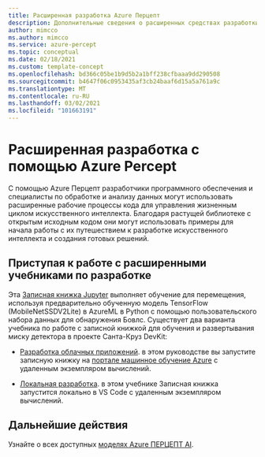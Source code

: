 ```yaml
---
title: Расширенная разработка Azure Перцепт
description: Дополнительные сведения о расширенных средствах разработки в Azure Перцепт
author: mimcco
ms.author: mimcco
ms.service: azure-percept
ms.topic: conceptual
ms.date: 02/18/2021
ms.custom: template-concept
ms.openlocfilehash: bd366c05be1b9d5b2a1bff238cfbaaa9dd290508
ms.sourcegitcommit: b4647f06c0953435af3cb24baaf6d15a5a761a9c
ms.translationtype: MT
ms.contentlocale: ru-RU
ms.lasthandoff: 03/02/2021
ms.locfileid: "101663191"
---
```

# <a name="advanced-development-with-azure-percept"></a>Расширенная разработка с помощью Azure Percept
С помощью Azure Перцепт разработчики программного обеспечения и специалисты по обработке и анализу данных могут использовать расширенные рабочие процессы кода для управления жизненным циклом искусственного интеллекта. Благодаря растущей библиотеке с открытым исходным кодом они могут использовать примеры для начала работы с их путешествием к разработке искусственного интеллекта и создания готовых решений.

## <a name="get-started-with-the-advanced-development-tutorials"></a>Приступая к работе с расширенными учебниками по разработке

Эта [Записная книжка Jupyter](https://github.com/microsoft/Project-Santa-Cruz-Private-Preview/blob/main/Sample-Scripts-and-Notebooks/Official/Machine%20Learning%20Notebooks/Transferlearningusing_SSDLiteV2%20Model.ipynb) выполняет обучение для перемещения, используя предварительно обученную модель TensorFlow (MobileNetSSDV2Lite) в AzureML в Python с помощью пользовательского набора данных для обнаружения Бовлс. Существует два варианта учебника по работе с записной книжкой для обучения и развертывания миску детектора в проекте Санта-Круз DevKit:

- [Разработка облачных приложений](./advanced-development-cloud.md). в этом руководстве вы запустите записную книжку на [портале машинное обучение Azure](https://ml.azure.com) с удаленным экземпляром вычислений.

- [Локальная разработка](./advanced-development-local.md). в этом учебнике Записная книжка запустится локально в VS Code с удаленным экземпляром вычислений.

## <a name="next-steps"></a>Дальнейшие действия

Узнайте о всех доступных [моделях Azure ПЕРЦЕПТ AI](./overview-ai-models.md).